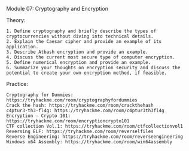 Module 07: Cryptography and Encryption

Theory:

    1. Define cryptography and briefly describe the types of cryptocurrencies without diving into technical details.
    2. Explain the Caesar cipher and provide an example of its application.
    3. Describe Atbash encryption and provide an example.
    4. Discuss the current most secure type of computer encryption.
    5. Define numerical encryption and provide an example.
    6. Summarize your thoughts on encryption security and discuss the potential to create your own encryption method, if feasible.

Practice:

    Cryptography for Dummies: https://tryhackme.com/room/cryptographyfordummies
    Crack the hash: https://tryhackme.com/room/crackthehash
    c4ptur3-th3-fl4g: https://tryhackme.com/room/c4ptur3th3fl4g
    Encryption - Crypto 101: https://tryhackme.com/room/encryptioncrypto101
    CTF collection Vol.1: https://tryhackme.com/room/ctfcollectionvol1
    Reversing ELF: https://tryhackme.com/room/reverselfiles
    Reverse Engineering: https://tryhackme.com/room/reverseengineering
    Windows x64 Assembly: https://tryhackme.com/room/win64assembly

